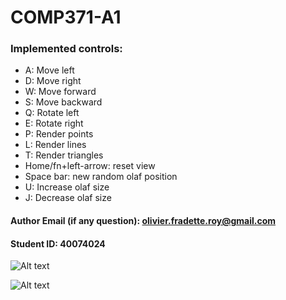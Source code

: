 # COMP371-A1

### Implemented controls:

- A: Move left
- D: Move right
- W: Move forward
- S: Move backward
- Q: Rotate left
- E: Rotate right
- P: Render points
- L: Render lines
- T: Render triangles
- Home/fn+left-arrow: reset view
- Space bar: new random olaf position
- U: Increase olaf size
- J: Decrease olaf size

#### Author Email (if any question): olivier.fradette.roy@gmail.com

#### Student ID: 40074024

![Alt text](https://user-images.githubusercontent.com/39419311/177330507-4b575e32-f771-40e1-acfb-0ecde8853524.png)

![Alt text](https://user-images.githubusercontent.com/39419311/177331212-2ef73ef7-01ff-442e-808c-b90cba5da191.png)
